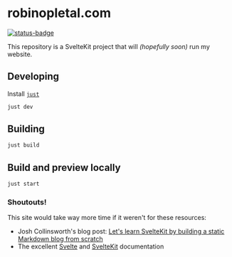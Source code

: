 # robinopletal.com

[![status-badge](https://ci.codeberg.org/api/badges/12484/status.svg)](https://ci.codeberg.org/repos/12484)

This repository is a SvelteKit project that will _(hopefully soon)_ run my website.

## Developing

Install [`just`](https://github.com/casey/just)

```bash
just dev
```

## Building

```bash
just build
```

## Build and preview locally

```bash
just start
```

### Shoutouts!

This site would take way more time if it weren't for these resources:

- Josh Collinsworth's blog post: [Let's learn SvelteKit by building a static Markdown blog from scratch](https://joshcollinsworth.com/blog/build-static-sveltekit-markdown-blog)
- The excellent [Svelte](https://svelte.dev/docs/introduction) and [SvelteKit](https://kit.svelte.dev/docs/introduction) documentation
